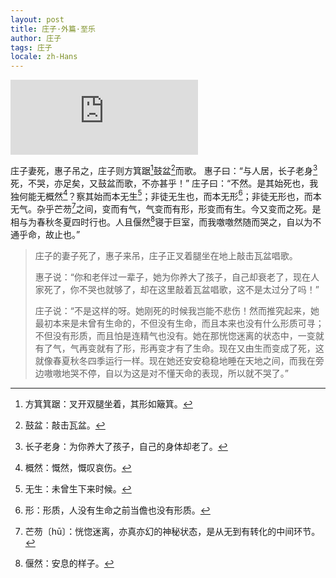 ```yaml
---
layout: post
title: 庄子·外篇·至乐
author: 庄子
tags: 庄子
locale: zh-Hans
---
```


<iframe style="border: 0; height: 120px;" src="https://bandcamp.com/EmbeddedPlayer/album=4028171195/size=large/bgcol=ffffff/linkcol=0687f5/tracklist=false/artwork=small/track=2144446453/transparent=true/" seamless><a href="https://feeshy.bandcamp.com/album/illusory-beats">Illusory Beats by feeshy</a></iframe>

庄子妻死，惠子吊之，庄子则方箕踞[^1]鼓盆[^2]而歌。
惠子曰：“与人居，长子老身[^3]死，不哭，亦足矣，又鼓盆而歌，不亦甚乎！”
庄子曰：“不然。是其始死也，我独何能无概然[^4]？察其始而本无生[^5]；非徒无生也，而本无形[^6]；非徒无形也，而本无气。杂乎芒芴[^7]之间，变而有气，气变而有形，形变而有生。今又变而之死。是相与为春秋冬夏四时行也。人且偃然[^8]寝于巨室，而我噭噭然随而哭之，自以为不通乎命，故止也。”

[^1]: 方箕箕踞：叉开双腿坐着，其形如簸箕。
[^2]: 鼓盆：敲击瓦盆。
[^3]: 长子老身：为你养大了孩子，自己的身体却老了。
[^4]: 概然：慨然，慨叹哀伤。
[^5]: 无生：未曾生下来时候。
[^6]: 形：形质，人没有生命之前当儋也没有形质。
[^7]: 芒芴〔hū〕：恍惚迷离，亦真亦幻的神秘状态，是从无到有转化的中间环节。
[^8]: 偃然：安息的样子。

> 庄子的妻子死了，惠子来吊，庄子正叉着腿坐在地上敲击瓦盆唱歌。
>
> 惠子说：“你和老伴过一辈子，她为你养大了孩子，自己却衰老了，现在人家死了，你不哭也就够了，却在这里敲着瓦盆唱歌，这不是太过分了吗！”
>
> 庄子说：“不是这样的呀。她刚死的时候我岂能不悲伤！然而推究起来，她最初本来是未曾有生命的，不但没有生命，而且本来也没有什么形质可寻；不但没有形质，而且怕是连精气也没有。她在那恍惚迷离的状态中，一变就有了气，气再变就有了形，形再变才有了生命。现在又由生而变成了死，这就像春夏秋冬四季运行一样。现在她还安安稳稳地睡在天地之间，而我在旁边嗷嗷地哭不停，自以为这是对不懂天命的表现，所以就不哭了。”